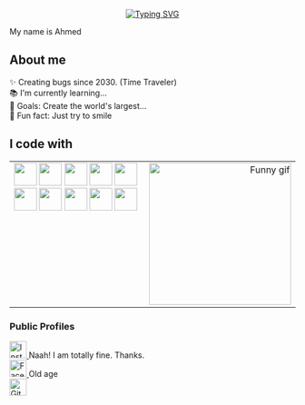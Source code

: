 <p align="center">
  <a href="https://git.io/typing-svg">
    <img src="https://readme-typing-svg.demolab.com?font=Fira+Code&pause=1000&width=435&lines=Hi%2C+Welcome+to+my+GitHub+profile;What+are+you+exactly+searching+for%3F" alt="Typing SVG" />
  </a>
</p>


<p align="left">My name is Ahmed</p>

<h2 align="left">About me</h2>

<p align="left">
  ✨ Creating bugs since 2030. (Time Traveler)<br>
  📚 I'm currently learning...<br>
  🎯 Goals: Create the world's largest...<br>
  🎲 Fun fact: Just try to smile
</p>

<h2 align="left">I code with</h2>

<table border="0">
  <tr>
    <td valign="top">
      <img src="https://cdn.jsdelivr.net/gh/devicons/devicon/icons/vscode/vscode-original.svg" height="40" />
      <img src="https://cdn.jsdelivr.net/gh/devicons/devicon/icons/c/c-original.svg" height="40" />
      <img src="https://cdn.jsdelivr.net/gh/devicons/devicon/icons/python/python-original.svg" height="40" />
      <img src="https://cdn.jsdelivr.net/gh/devicons/devicon/icons/html5/html5-original.svg" height="40" />
      <img src="https://cdn.jsdelivr.net/gh/devicons/devicon/icons/css3/css3-original.svg" height="40" />
      <img src="https://cdn.jsdelivr.net/gh/devicons/devicon/icons/javascript/javascript-original.svg" height="40" />
      <img src="https://cdn.jsdelivr.net/gh/devicons/devicon/icons/react/react-original.svg" height="40" />
      <img src="https://cdn.jsdelivr.net/gh/devicons/devicon/icons/nodejs/nodejs-original.svg" height="40" />
      <img src="https://cdn.jsdelivr.net/gh/devicons/devicon/icons/express/express-original.svg" height="40" />
      <img src="https://cdn.jsdelivr.net/gh/devicons/devicon/icons/mongodb/mongodb-original.svg" height="40" />
    </td>
    <td align="right">
      <img src="https://media1.giphy.com/media/v1.Y2lkPTc5MGI3NjExZmliemc3MmpleTRhZXMzdmwwNTg0Z24weGkxNG5jbG4ycnEwN3p5NiZlcD12MV9pbnRlcm5hbF9naWZfYnlfaWQmY3Q9Zw/P5LFDazOirw0N4OHv1/giphy.gif" width="250px" alt="Funny gif" />
    </td>
  </tr>
</table>

<h3 align="left">Public Profiles</h3>

<p align="left">
  <a href="https://instagram.com/" target="_blank">
    <img src="https://img.icons8.com/?size=100&id=Xy10Jcu1L2Su&format=png&color=000000" width="30px" alt="Instagram" />
  </a>Naah! I am totally fine. Thanks.
  <br>
  <a href="https://facebook.com/" target="_blank">
    <img src="https://img.icons8.com/?size=100&id=uLWV5A9vXIPu&format=png&color=000000" width="30px" alt="Facebook" />
  </a>Old age
  <br>
  <a href="https://github.com/pro-maniac" target="_blank">
    <img src="https://img.icons8.com/?size=100&id=AZOZNnY73haj&format=png&color=000000" width="30px" alt="GitHub" />
  </a>
</p>
